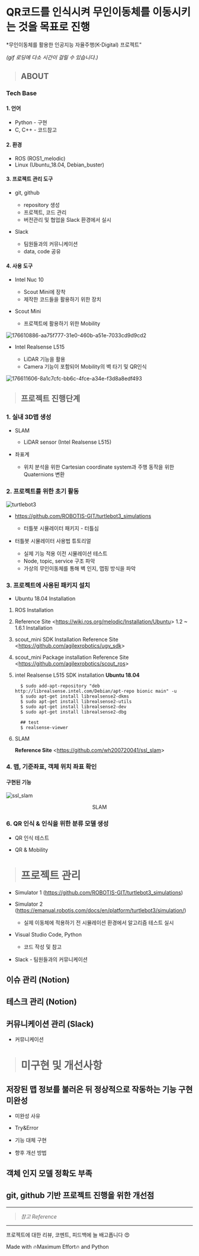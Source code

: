# QR코드를 인식시켜 무인이동체를 이동시키는 것을 목표로 진행
*무인이동체를 활용한 인공지능 자율주행(K-Digital) 프로젝트"

*(gif 로딩에 다소 시간이 걸릴 수 있습니다.)*

>## ABOUT




### Tech Base


#### 1. 언어
* Python - 구현
* C, C++ - 코드참고

#### 2. 환경
* ROS (ROS1_melodic)
* Linux (Ubuntu_18.04, Debian_buster)


#### 3. 프로젝트 관리 도구
* git, github
  * repository 생성
  * 프로젝트, 코드 관리
  * 버전관리 및 협업을 Slack 환경에서 실시
    
* Slack
  * 팀원들과의 커뮤니케이션
  * data, code 공유


#### 4. 사용 도구
* Intel Nuc 10
  * Scout Mini에 장착
  * 제작한 코드들을 활용하기 위한 장치
  
  
* Scout Mini
  * 프로젝트에 활용하기 위한 Mobility

![176610886-aa75f777-31e0-460b-a51e-7033cd9d9cd2](https://user-images.githubusercontent.com/114387230/212524406-5d35fcac-543c-43ae-815d-d73e4825e9ce.png)




* Intel Realsense L515

  * LiDAR 기능을 활용
  * Camera 기능이 포함되어 Mobility의 벽 타기 및 QR인식

![176611606-8a1c7cfc-bb6c-4fce-a34e-f3d8a8edf493](https://user-images.githubusercontent.com/114387230/212524370-3d61dd0d-dd90-422f-a7b1-46a323462c0c.png)




>## 프로젝트 진행단계


### 1. 실내 3D맵 생성
* SLAM
  * LiDAR sensor (Intel Realsense L515)




* 좌표계
  * 위치 분석을 위한 Cartesian coordinate system과 주행 동작을 위한 Quaternions 변환



### 2. 프로젝트를 위한 초기 활동
![turtlebot3](https://user-images.githubusercontent.com/114387230/212233522-a1134c47-a621-4170-8344-1892976cc32d.gif)

* https://github.com/ROBOTIS-GIT/turtlebot3_simulations
  * 터틀봇 시뮬레이터 패키지 - 터틀심
  
* 터틀봇 시뮬레이터 사용법 튜토리얼
    * 실제 기능 적용 이전 시뮬레이션 테스트
    * Node, topic, service 구조 파악
    * 가상의 무인이동체를 통해 벽 인지, 맵핑 방식을 파악


### 3. 프로젝트에 사용된 패키지 설치
* Ubuntu 18.04 Installation

1. ROS Installation
2. Reference Site 
<<https://wiki.ros.org/melodic/Installation/Ubuntu>> 1.2 ~ 1.6.1 Installation

3. scout_mini SDK Installation
Reference Site 
<<https://github.com/agilexrobotics/ugv_sdk>>

4. scout_mini Package installation
Reference Site
<<https://github.com/agilexrobotics/scout_ros>>

5. intel Realsense L515 SDK installation 
     **Ubuntu 18.04**
         
         $ sudo add-apt-repository "deb http://librealsense.intel.com/Debian/apt-repo bionic main" -u
         $ sudo apt-get install librealsense2-dkms
         $ sudo apt-get install librealsense2-utils
         $ sudo apt-get install librealsense2-dev
         $ sudo apt-get install librealsense2-dbg
         
         ## test
         $ realsense-viewer

6. SLAM

     **Reference Site**
        <<https://github.com/wh200720041/ssl_slam>>
        
        
### 4. 맵, 기준좌표, 객체 위치 좌표 확인
  #### 구현된 기능
  
![ssl_slam](https://user-images.githubusercontent.com/114387230/212218035-0ad2c0ae-703e-44c8-815f-914bdd07ff20.gif)
</p>
<p align="center">
  SLAM
</p>


### 6. QR 인식 & 인식을 위한 분류 모델 생성
* QR 인식 테스트

* QR & Mobility




># 프로젝트 관리
* Simulator 1 (https://github.com/ROBOTIS-GIT/turtlebot3_simulations)
* Simulator 2 (https://emanual.robotis.com/docs/en/platform/turtlebot3/simulation/)
  * 실제 이동체에 적용하기 전 시뮬레이션 환경에서 알고리즘 테스트 실시
  
* Visual Studio Code, Python
  * 코드 작성 및 참고
  
* Slack - 팀원들과의 커뮤니케이션




## 이슈 관리 (Notion)




## 테스크 관리 (Notion)




## 커뮤니케이션 관리 (Slack)
* 커뮤니케이션

  


># 미구현 및 개선사항

## 저장된 맵 정보를 불러온 뒤 정상적으로 작동하는 기능 구현 미완성
  * 미완성 사유

  * Try&Error

  * 기능 대체 구현

  * 향후 개선 방법






## 객체 인지 모델 정확도 부족




## git, github 기반 프로젝트 진행을 위한 개선점

    




----------

>*참고 Reference*



----------

프로젝트에 대한 리뷰, 코멘트, 피드백에 늘 배고픕니다 :heart_eyes:

Made with :fire:Maximum Effort:fire: and Python
